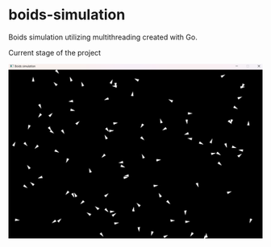 # boids-simulation
 Boids simulation utilizing multithreading created with Go.

Current stage of the project

![Current stage of the project](images\Boids.png?raw=true "Boids simulation")
